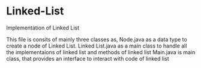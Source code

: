 # Linked-List
Implementation of Linked List

This file is consits of mainly three classes as,
Node.java as a data type to create a node of Linked List.
Linked List.java as a main class to handle all the implementaions of linked list and methods of linked list
Main.java is main class, that provides an interface to interact with code of linked list
